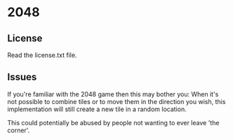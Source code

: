 # 2048

## License

Read the license.txt file.


## Issues

If you're familiar with the 2048 game then this may bother you:
When it's not possible to combine tiles or to move them in the direction you
wish, this implementation will still create a new tile in a random location.

This could potentially be abused by people not wanting to ever leave 'the
corner'.
